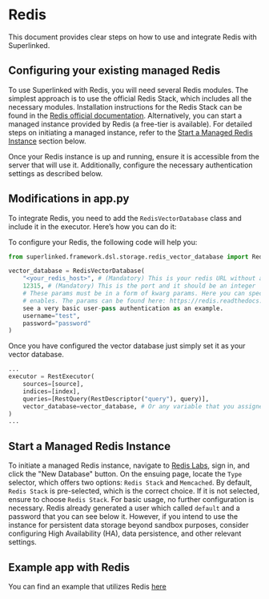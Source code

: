 # Redis

This document provides clear steps on how to use and integrate Redis with Superlinked.

## Configuring your existing managed Redis

To use Superlinked with Redis, you will need several Redis modules. The simplest approach is to use the official Redis Stack, which includes all the necessary modules. Installation instructions for the Redis Stack can be found in the [Redis official documentation](https://redis.io/docs/latest/operate/oss_and_stack/install/install-stack/). Alternatively, you can start a managed instance provided by Redis (a free-tier is available). For detailed steps on initiating a managed instance, refer to the [Start a Managed Redis Instance](#start-a-managed-redis-instance) section below.

Once your Redis instance is up and running, ensure it is accessible from the server that will use it. Additionally, configure the necessary authentication settings as described below.

## Modifications in app.py

To integrate Redis, you need to add the `RedisVectorDatabase` class and include it in the executor. Here’s how you can do it:

To configure your Redis, the following code will help you:
```python
from superlinked.framework.dsl.storage.redis_vector_database import RedisVectorDatabase

vector_database = RedisVectorDatabase(
    "<your_redis_host>", # (Mandatory) This is your redis URL without any port or extra fields
    12315, # (Mandatory) This is the port and it should be an integer
    # These params must be in a form of kwarg params. Here you can specify anything that the official python client 
    # enables. The params can be found here: https://redis.readthedocs.io/en/stable/connections.html. Below you can 
    see a very basic user-pass authentication as an example.
    username="test",
    password="password"
)
```

Once you have configured the vector database just simply set it as your vector database.
```python
...
executor = RestExecutor(
    sources=[source],
    indices=[index],
    queries=[RestQuery(RestDescriptor("query"), query)],
    vector_database=vector_database, # Or any variable that you assigned your `RedisVectorDatabase`
)
...
```

## Start a Managed Redis Instance

To initiate a managed Redis instance, navigate to [Redis Labs](https://app.redislabs.com/), sign in, and click the "New Database" button. On the ensuing page, locate the `Type` selector, which offers two options: `Redis Stack` and `Memcached`. By default, `Redis Stack` is pre-selected, which is the correct choice. If it is not selected, ensure to choose `Redis Stack`. For basic usage, no further configuration is necessary. Redis already generated a user which called `default` and a password that you can see below it. However, if you intend to use the instance for persistent data storage beyond sandbox purposes, consider configuring High Availability (HA), data persistence, and other relevant settings.

## Example app with Redis

You can find an example that utilizes Redis [here](/docs/redis/app_with_redis.py)

